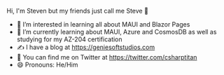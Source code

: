 Hi, I'm Steven but my friends just call me Steve 👋

- 👀 I’m interested in learning all about MAUI and Blazor Pages
- 🌱 I’m currently learning about MAUI, Azure and CosmosDB as well as studying for my AZ-204 certification
- ✍️ I have a blog at https://geniesoftstudios.com
- 🐤 You can find me on Twitter at https://twitter.com/csharptitan
- 😄 Pronouns: He/Him

